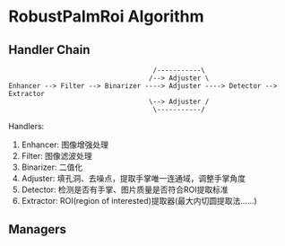 # RobustPalmRoi Algorithm

## Handler Chain

                                        /-----------\
                                       /--> Adjuster \
    Enhancer --> Filter --> Binarizer ----> Adjuster ----> Detector --> Extractor
                                       \--> Adjuster /
                                        \-----------/

Handlers:

1. Enhancer: 图像增强处理
1. Filter: 图像滤波处理
1. Binarizer: 二值化
1. Adjuster: 填孔洞、去噪点，提取手掌唯一连通域，调整手掌角度
1. Detector: 检测是否有手掌、图片质量是否符合ROI提取标准
1. Extractor: ROI(region of interested)提取器(最大内切圆提取法......)


## Managers
